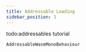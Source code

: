 ```yaml
---
title: Addressable Loading
sidebar_position: 1
---
```


todo:addressables tutorial

`AddressableWasmMonoBehaviour`